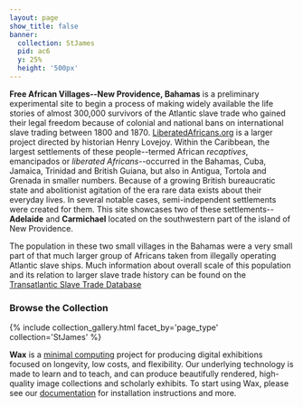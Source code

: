 ```yaml
---
layout: page
show_title: false
banner:
  collection: StJames
  pid: ac6
  y: 25%
  height: '500px'
---
```


__Free African Villages--New Providence, Bahamas__ is a preliminary experimental site to begin a process of making widely available the life stories of almost 300,000 survivors of the Atlantic slave trade who gained their legal freedom because of colonial and national bans on international slave trading between 1800 and 1870.  [LiberatedAfricans.org](https://liberatedafricans.org/) is a larger project directed by historian Henry Lovejoy. Within the Caribbean, the largest settlements of these people--termed African *recaptives*, emancipados or *liberated Africans*--occurred in the Bahamas, Cuba, Jamaica, Trinidad and British Guiana, but also in Antigua, Tortola and Grenada in smaller numbers.  Because of a growing British bureaucratic state and abolitionist agitation of the era rare data exists about their everyday lives.  In several notable cases, semi-independent settlements were created for them. This site showcases two of these settlements--**Adelaide** and **Carmichael** located on the southwestern part of the island of New Providence.  

The population in these two small villages in the Bahamas were a very small part of that much larger group of Africans taken from illegally operating Atlantic slave ships.  Much information about overall scale of this population and its relation to larger slave trade history can be found on the [Transatlantic Slave Trade Database](https://slavevoyages.org/)

### Browse the Collection

{% include collection_gallery.html facet_by='page_type' collection='StJames' %}

__Wax__ is a [minimal computing](http://go-dh.github.io/mincomp/) project for producing digital exhibitions focused on longevity, low costs, and flexibility. Our underlying technology is made to learn and to teach, and can produce beautifully rendered, high-quality image collections and scholarly exhibits. To start using Wax, please see our [documentation](https://minicomp.github.io/wiki/#/wax/) for installation instructions and more.
